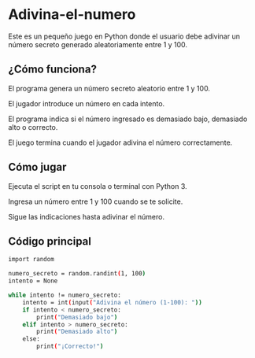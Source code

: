 # Adivina-el-numero
Este es un pequeño juego en Python donde el usuario debe adivinar un número secreto generado aleatoriamente entre 1 y 100.

## ¿Cómo funciona?
El programa genera un número secreto aleatorio entre 1 y 100.

El jugador introduce un número en cada intento.

El programa indica si el número ingresado es demasiado bajo, demasiado alto o correcto.

El juego termina cuando el jugador adivina el número correctamente.

## Cómo jugar
Ejecuta el script en tu consola o terminal con Python 3.

Ingresa un número entre 1 y 100 cuando se te solicite.

Sigue las indicaciones hasta adivinar el número.


## Código principal
```bash
import random

numero_secreto = random.randint(1, 100)
intento = None

while intento != numero_secreto:
    intento = int(input("Adivina el número (1-100): "))
    if intento < numero_secreto:
        print("Demasiado bajo")
    elif intento > numero_secreto:
        print("Demasiado alto")
    else:
        print("¡Correcto!")
